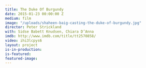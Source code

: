 ```yaml
---
title: The Duke Of Burgundy
date: 2015-01-23 00:00:00 Z
medium: film
image: "/uploads/shaheen-baig-casting-the-duke-of-burgundy.jpg"
director: Peter Strickland
with: Sidse Babett Knudsen, Chiara D’Anna
imdb: http://www.imdb.com/title/tt2570858/
video: ihi3lcpys6
layout: project
is-in-production: 
is-featured: 
featured-image: 
---
```


